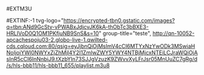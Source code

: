 #EXTM3U

#EXTINF:-1 tvg-logo="https://encrypted-tbn0.gstatic.com/images?q=tbn:ANd9GcStv-vPWABxJdjcvJK6kA-thObTc3bBXE3-HRLIVoD0Q1OM1PKfjuNB9SnS&s=10" group-title="teste",
http://qn-10052-apcachespoju03-2.globo-live-1.qwilted-cds.cqloud.com:80/qsig=eyJjbnQiOjMsImV4cCI6MTYxNzYwODk3MSwiaHNoIjoiYWI0NWYxZjZhMjI4Y2I1ZmIwZWY5YWY4NTBjMjcxNTEiLCJraWQiOjAsInR5cCI6InNnbiJ9.tXzbYIn73SJJgVzuzK9ZWvvXyLFrJsr05MnUuZC7gRg/d/s/hls-bbb11/hls-bbb11_655/playlist.m3u8
